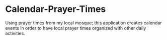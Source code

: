 # Calendar-Prayer-Times

Using prayer times from my local mosque; this application creates calendar events in order to have local prayer times organized with other daily activities.
